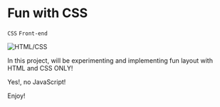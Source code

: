 # Fun with CSS

`CSS` `Front-end`

![HTML/CSS](https://s3.amazonaws.com/alx-intranet.hbtn.io/uploads/medias/2020/2/94aa60f76c412f40a87b.png?X-Amz-Algorithm=AWS4-HMAC-SHA256&X-Amz-Credential=AKIARDDGGGOUSBVO6H7D%2F20220726%2Fus-east-1%2Fs3%2Faws4_request&X-Amz-Date=20220726T194559Z&X-Amz-Expires=86400&X-Amz-SignedHeaders=host&X-Amz-Signature=9564e79fc4280e4f28787feaac1f8cab76649726b29d26fa95079f6cc082f01e)

In this project, will be experimenting and implementing fun layout with HTML and CSS ONLY!

Yes!, no JavaScript!

Enjoy!